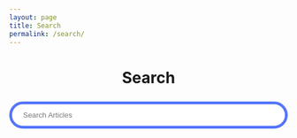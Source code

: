 ```yaml
---
layout: page
title: Search
permalink: /search/
---
```


<!-- Html Elements for Search -->
<div id="search-container">
<center><h1><b>Search</b></h1></center>

<input type="text" id="search-input" placeholder="Search Articles" style="width: 100%; padding: 12px 20px; margin: 8px 0; box-sizing: border-box; border: 5px solid #5575FC; border-radius: 25px;">
<ul id="results-container"></ul>

<!-- Script pointing to search-script.js -->
<script src="/assets/js/simple-jekyll-search.min.js" type="text/javascript"></script>

<!-- Configuration -->
<script>
SimpleJekyllSearch({
  searchInput: document.getElementById('search-input'),
  resultsContainer: document.getElementById('results-container'),
  json: '/search.json',
  searchResultTemplate: '<div><a href="{url}"><h1>{title}</h1></a><span>{date}</span></div>'
})
</script>
